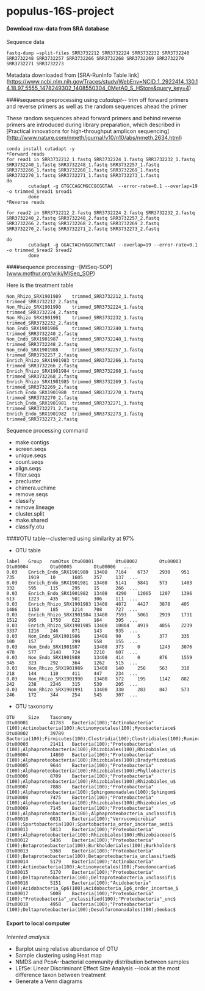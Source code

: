# populus-16S-project

#### Download raw-data from SRA database

Sequence data

```
fastq-dump –split-files SRR3732212 SRR3732224 SRR3732232 SRR3732240 SRR3732248 SRR3732257 SRR3732266 SRR3732268 SRR3732269 SRR3732270 SRR3732271 SRR3732273
```
Metadata downloaded from [SRA-RunInfo Table link] (https://www.ncbi.nlm.nih.gov/Traces/study/WebEnv=NCID_1_2922414_130.14.18.97_5555_1478249302_1408550304_0MetA0_S_HStore&query_key=4)

####sequence preprocessing using *cutadapt*-- trim off forward primers and reverse primers as well as the random sequences ahead the primer

These random sequences ahead forward primers and behind reverse primers are introduced during library preparation, which described in [Practical innovations for high-throughput amplicon sequencing] (http://www.nature.com/nmeth/journal/v10/n10/abs/nmeth.2634.html)

```
conda install cutadapt -y 
*Forward reads
for read1 in SRR3732212_1.fastq SRR3732224_1.fastq SRR3732232_1.fastq SRR3732240_1.fastq SRR3732248_1.fastq SRR3732257_1.fastq SRR3732266_1.fastq SRR3732268_1.fastq SRR3732269_1.fastq SRR3732270_1.fastq SRR3732271_1.fastq SRR3732273_1.fastq
do
        cutadapt -g GTGCCAGCMGCCGCGGTAA  --error-rate=0.1 --overlap=19 -o trimmed_$read1 $read1
        done
*Reverse reads

for read2 in SRR3732212_2.fastq SRR3732224_2.fastq SRR3732232_2.fastq SRR3732240_2.fastq SRR3732248_2.fastq SRR3732257_2.fastq SRR3732266_2.fastq SRR3732268_2.fastq SRR3732269_2.fastq SRR3732270_2.fastq SRR3732271_2.fastq SRR3732273_2.fastq

do
        cutadapt -g GGACTACHVGGGTWTCTAAT --overlap=19 --error-rate=0.1 -o trimmed_$read2 $read2
        done
```
####sequence processing--[MiSeq-SOP] (www.mothur.org/wiki/MiSeq_SOP)

Here is the treatment table 
```
Non_Rhizo_SRX1901989    trimmed_SRR3732212_1.fastq      trimmed_SRR3732212_2.fastq
Non_Rhizo_SRX1901990    trimmed_SRR3732224_1.fastq      trimmed_SRR3732224_2.fastq
Non_Rhizo_SRX1901991    trimmed_SRR3732232_1.fastq      trimmed_SRR3732232_2.fastq
Non_Endo_SRX1901986     trimmed_SRR3732240_1.fastq      trimmed_SRR3732240_2.fastq
Non_Endo_SRX1901987     trimmed_SRR3732248_1.fastq      trimmed_SRR3732248_2.fastq
Non_Endo_SRX1901988     trimmed_SRR3732257_1.fastq      trimmed_SRR3732257_2.fastq
Enrich_Rhizo_SRX1901983 trimmed_SRR3732266_1.fastq      trimmed_SRR3732266_2.fastq
Enrich_Rhizo_SRX1901984 trimmed_SRR3732268_1.fastq      trimmed_SRR3732268_2.fastq
Enrich_Rhizo_SRX1901985 trimmed_SRR3732269_1.fastq      trimmed_SRR3732269_2.fastq
Enrich_Endo_SRX1901980  trimmed_SRR3732270_1.fastq      trimmed_SRR3732270_2.fastq
Enrich_Endo_SRX1901981  trimmed_SRR3732271_1.fastq      trimmed_SRR3732271_2.fastq
Enrich_Endo_SRX1901982  trimmed_SRR3732273_1.fastq      trimmed_SRR3732273_2.fastq
```

Sequence processing command 

* make contigs
* screen.seqs
* unique.seqs
* count.seqs
* align.seqs
* filter.seqs
* precluster
* chimera.uchime
* remove.seqs
* classify
* remove.lineage
* cluster.split
* make.shared
* classify.otu

####OTU table--clusterred using similarity at 97%

* OTU table
```
label   Group   numOtus Otu00001        Otu00002        Otu00003        Otu00004        Otu00005        Otu00006   ...
0.03    Enrich_Endo_SRX1901980  13408   7164    6737    2930    951     735     1919    10      1605    257     137  ...
0.03    Enrich_Endo_SRX1901981  13408   5141    5841    573     1403    332     595     115     295     15      266  ...
0.03    Enrich_Endo_SRX1901982  13408   4290    12065   1207    1396    613     1223    435     501     306     111  ...
0.03    Enrich_Rhizo_SRX1901983 13408   4872    4427    3878    405     1486    1150    185     1214    708     727  ...
0.03    Enrich_Rhizo_SRX1901984 13408   7593    5061    2919    1731    1512    995     1750    622     164     395  ...
0.03    Enrich_Rhizo_SRX1901985 13408   10804   4919    4856    2239    3337    1216    246     871     143     935  ...
0.03    Non_Endo_SRX1901986     13408   90      5       377     335     100     157     7       299     558     155  ...
0.03    Non_Endo_SRX1901987     13408   373     0       1243    3076    478     577     2148    724     2210    607  ...
0.03    Non_Endo_SRX1901988     13408   414     0       876     1559    345     323     292     364     1262    515  ...
0.03    Non_Rhizo_SRX1901989    13408   140     256     563     310     218     144     110     411     447     234  ...
0.03    Non_Rhizo_SRX1901990    13408   572     195     1142    882     242     238     2246    315     530     205  ...
0.03    Non_Rhizo_SRX1901991    13408   330     283     847     573     246     172     344     254     545     307  ...
```
* OTU taxonomy

```
OTU     Size    Taxonomy
Otu00001        41783   Bacteria(100);"Actinobacteria"(100);Actinobacteria(100);Actinomycetales(100);Mycobacteriace$
Otu00002        39789   Bacteria(100);Firmicutes(100);Clostridia(100);Clostridiales(100);Ruminococcaceae(100);Clost$
Otu00003        21411   Bacteria(100);"Proteobacteria"(100);Alphaproteobacteria(100);Rhizobiales(100);Rhizobiales_u$
Otu00004        14860   Bacteria(100);"Proteobacteria"(100);Alphaproteobacteria(100);Rhizobiales(100);Bradyrhizobia$
Otu00005        9644    Bacteria(100);"Proteobacteria"(100);Alphaproteobacteria(100);Rhizobiales(100);Phyllobacteri$
Otu00006        8709    Bacteria(100);"Proteobacteria"(100);Alphaproteobacteria(100);Rhizobiales(100);Rhizobiales_u$
Otu00007        7888    Bacteria(100);"Proteobacteria"(100);Alphaproteobacteria(100);Sphingomonadales(100);Sphingom$
Otu00008        7475    Bacteria(100);"Proteobacteria"(100);Alphaproteobacteria(100);Rhizobiales(100);Rhizobiales_u$
Otu00009        7145    Bacteria(100);"Proteobacteria"(100);Alphaproteobacteria(100);Alphaproteobacteria_unclassifi$
Otu00010        6831    Bacteria(100);"Verrucomicrobia"(100);Spartobacteria(100);Spartobacteria_order_incertae_sedi$
Otu00011        5813    Bacteria(100);"Proteobacteria"(100);Alphaproteobacteria(100);Rhizobiales(100);Rhizobiaceae($
Otu00012        5436    Bacteria(100);"Proteobacteria"(100);Betaproteobacteria(100);Burkholderiales(100);Burkholder$
Otu00013        5368    Bacteria(100);"Proteobacteria"(100);Betaproteobacteria(100);Betaproteobacteria_unclassified$
Otu00014        5179    Bacteria(100);"Actinobacteria"(100);Actinobacteria(100);Actinomycetales(100);Pseudonocardia$
Otu00015        5170    Bacteria(100);"Proteobacteria"(100);Deltaproteobacteria(100);Deltaproteobacteria_unclassifi$
Otu00016        5151    Bacteria(100);"Acidobacteria"(100);Acidobacteria_Gp6(100);Acidobacteria_Gp6_order_incertae_$
Otu00017        5008    Bacteria(100);"Proteobacteria"(100);"Proteobacteria"_unclassified(100);"Proteobacteria"_unc$
Otu00018        4958    Bacteria(100);"Proteobacteria"(100);Deltaproteobacteria(100);Desulfuromonadales(100);Geobac$

```
#### Export to local computer

*Intented analysis* 

* Barplot using relative abundance of OTU
* Sample clustering using Heat map
* NMDS and PcoA--bacterial community distribution between samples
* LEfSe: Linear Discriminant Effect Size Analysis --look at the most difference taxon between treatment
* Generate a Venn diagrams















































